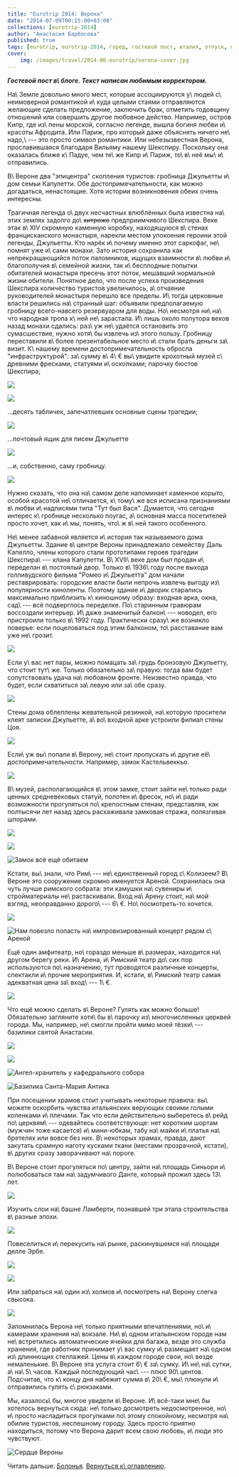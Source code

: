 ```yaml
---
title: "Eurotrip 2014: Верона"
date: "2014-07-09T00:15:00+03:00"
collections: [eurotrip-2014]
author: "Анастасия Барбосова"
published: true
tags: [eurotrip, eurotrip-2014, город, гостевой пост, италия, отпуск, путешествие, фотки, юнеско]
cover:
    img: /images/travel/2014-06-eurotrip/verona-cover.jpg
---
```


***Гостевой пост в\ блоге. Текст написан любимым корректором.***

На\ Земле довольно много мест, которые ассоциируются у\ людей с\ неимоверной романтикой и\ куда целыми стаями
отправляются желающие сделать предложение, заключить брак, отметить годовщину отношений или совершить другое любовное
действо. Например, остров Кипр, где из\ пены морской, согласно легенде, вышла богиня любви и\ красоты Афродита. Или
Париж, про который даже объяснять ничего не\ надо,\ --- это просто символ романтики. Или небезызвестная Верона,
прославившаяся благодаря Вильяму нашему Шекспиру. Поскольку она оказалась ближе к\ Падуе, чем те\ же Кипр и\ Париж,
то\ в\ неё мы\ и\ отправились.

<!--more-->

В\ Вероне два "эпицентра" скопления туристов: гробница Джульетты и\ дом семьи Капулетти. Обе достопримечательности, как
можно догадаться, ненастоящие. Хотя истории возникновения обеих очень интересны.

Трагичная легенда о\ двух несчастных влюблённых была известна на\ этих землях задолго до\ ~~хитрожо~~ предприимчивого
Шекспира. Веке этак в\ XIV скромную каменную коробку, находящуюся в\ стенах францисканского монастыря, нарекли местом
упокоения героини этой легенды, Джульетты. Кто нарёк и\ почему именно этот саркофаг, не\ помнят уже и\ сами монахи. Зато
история сохранила как непрекращающийся поток паломников, ищущих взаимности в\ любви и\ благополучия в\ семейной жизни,
так и\ бесплодные попытки обитателей монастыря пресечь этот поток, мешавший нормальной жизни обители. Понятное дело, что
после успеха произведения Шекспира количество туристов увеличилось, а\ отчаяние руководителей монастыря перешло все
пределы. И\ тогда церковные власти решились на\ странный шаг: объявили предполагаемую гробницу всего-навсего
резервуаром для воды. Но\ несмотря ни\ на\ что народная тропа к\ ней не\ зарастала. И\ лишь около полутора веков назад
монахи сдались: раз\ уж не\ удаётся остановить это сумасшествие, нужно хотя\ бы извлечь из\ этого пользу. Гробницу
переставили в\ более презентабельное место и\ стали брать деньги за\ визит. К\ нашему времени достопримечательность
обросла "инфраструктурой": за\ сумму в\ 4\ € вы\ увидите крохотный музей с\ древними фресками, статуями и\ осколками;
парочку бюстов Шекспира;

![](/images/travel/2014-06-eurotrip/verona-tomb-shakespeare-1.jpg)

![](/images/travel/2014-06-eurotrip/verona-tomb-shakespeare-2.jpg)

...десять табличек, запечатлевших основные сцены трагедии;

![](/images/travel/2014-06-eurotrip/verona-tomb-story.jpg)

...почтовый ящик для писем Джульетте

![](/images/travel/2014-06-eurotrip/verona-tomb-mailbox.jpg)

...и, собственно, саму гробницу.

![](/images/travel/2014-06-eurotrip/verona-tomb-itself.jpg)

Нужно сказать, что она на\ самом деле напоминает каменное корыто, особой красотой не\ отличается, к\ тому\ же вся
исписана признаниями в\ любви и\ надписями типа "Тут был Вася". Думается, что сегодня интерес к\ гробнице несколько
поугас, а\ основная масса посетителей просто хочет, как и\ мы, понять, что\ ж в\ ней такого особенного.

Не\ менее забавной является и\ история так называемого дома Джульетты. Здание в\ центре Вероны принадлежало семейству
Даль Капелло, члены которого стали прототипами героев трагедии Шекспира\ --- клана Капулетти. В\ XVII\ веке дом был
продан и\ переделан в\ постоялый двор. Только в\ 1936\ году после выхода голливудского фильма "Ромео и\ Джульетта" дом
начали реставрировать: городские власти были непрочь извлечь выгоду из\ популярности киноленты. Поэтому здание и\ дворик
старались максимально приблизить к\ киношному образу: входная арка, окна, сад\ --- всё подверглось переделке.
По\ старинным гравюрам воссоздали интерьер. И\ даже знаменитый балкон\ --- новодел, его пристроили только в\ 1992 году.
Практически сразу\ же возникло поверье: если поцеловаться под этим балконом, то\ расставание вам уже не\ грозит.

![](/images/travel/2014-06-eurotrip/verona-juliet-balcony.jpg)

Если у\ вас нет пары, можно помацать за\ грудь бронзовую Джульетту, что стоит тут\ же. Только обязательно за\ правую:
тогда вам будет сопутствовать удача на\ любовном фронте. Неизвестно правда, что будет, если схватиться за\ левую или
за\ обе сразу.

![](/images/travel/2014-06-eurotrip/verona-juliet-statue.jpg)

Стены дома облеплены жевательной резинкой, на\ которую просители клеят записки Джульетте, а\ во\ входной арке устроили
филиал стены Цоя.

![](/images/travel/2014-06-eurotrip/verona-juliet-wall.jpg)

Если\ уж вы\ попали в\ Верону, не\ стоит пропускать и\ другие её\ достопримечательности. Например, замок Кастельвеккьо.

![](/images/travel/2014-06-eurotrip/verona-castelvecchio-top.jpg)

В\ музей, располагающийся в\ этом замке, стоит зайти не\ только ради ценных средневековых статуй, полотен и\ фресок,
но\ и\ ради возможности прогуляться по\ крепостным стенам, представляя, как полтысячи лет назад здесь расхаживала
замковая стража, полязгивая шпорами.

![](/images/travel/2014-06-eurotrip/verona-castelvecchio-museum.jpg)

![](/images/travel/2014-06-eurotrip/verona-castelvecchio-passage.jpg)

![Замок всё ещё обитаем](/images/travel/2014-06-eurotrip/verona-castelvecchio-wall.jpg "Замок всё ещё обитаем")

Кстати, вы\ знали, что Рим\ --- не\ единственный город с\ Колизеем? В\ Вероне это сооружение скромно именуется Ареной.
Сохранилась она чуть лучше римского собрата: эти камушки на\ сувениры и\ стройматериалы не\ растаскивали. Вход на\ Арену
стоит, на\ мой взгляд, неоправданно дорого\ --- 6\ €. Но\ посмотреть-то хочется.

![](/images/travel/2014-06-eurotrip/verona-arena.jpg)

![Нам повезло попасть на\ импровизированный концерт рядом с\ Ареной](/images/travel/2014-06-eurotrip/verona-arena-orchestra.jpg "Нам повезло попасть на импровизированный концерт рядом с Ареной")

Ещё один амфитеатр, но\ гораздо меньше в\ размерах, находится на\ другом берегу реки. И\ Арена, и\ Римский театр до\ сих
пор используются по\ назначению, тут проводятся различные концерты, спектакли и\ прочие мероприятия. И, кстати,
в\ Римский театр самая адекватная цена за\ вход\ --- 1\ €.

![](/images/travel/2014-06-eurotrip/verona-theater.jpg)

Что ещё можно сделать в\ Вероне? Гулять как можно больше! Обязательно загляните хотя\ бы в\ парочку из\ многочисленных
церквей города. Мы, например, не\ смогли пройти мимо моей тёзки\ --- базилики святой Анастасии.

![](/images/travel/2014-06-eurotrip/verona-santa-anastasia.jpg)

![](/images/travel/2014-06-eurotrip/verona-santa-anastasia-sign.jpg)

![Ангел-хранитель у кафедрального собора](/images/travel/2014-06-eurotrip/verona-santa-anastasia-angel.jpg "Ангел-хранитель у кафедрального собора")

![Базилика Санта-Мария Антика](/images/travel/2014-06-eurotrip/verona-santa-maria-basilica.jpg "Базилика Санта-Мария Антика")

При посещении храмов стоит учитывать некоторые правила: вы\ можете оскорбить чувства итальянских верующих своими голыми
коленками и\ плечами. Так что если действительно выберетесь в\ рейд по\ церквям\ --- одевайтесь соответствующе: нет
коротким шортам (мужчин тоже касается) и\ мини-юбкам, табу на\ майки и\ платья на\ бретелях или вовсе без них.
В\ некоторых храмах, правда, дают закутать срамную наготу кусками ткани (местами прозрачной, кстати), в\ других сразу
заворачивают на\ пороге.

В\ Вероне стоит прогуляться по\ центру, зайти на\ площадь Синьори и\ полюбоваться там на\ задумчивого Данте, который
прожил здесь 13\ лет.

![](/images/travel/2014-06-eurotrip/verona-dante.jpg)

Изучить слои на\ башне Ламберти, познавшей три этапа строительства в\ разные эпохи.

![](/images/travel/2014-06-eurotrip/verona-lamberti.jpg)

Повеселиться и\ перекусить на\ рынке, раскинувшемся на\ площади делле Эрбе.

![](/images/travel/2014-06-eurotrip/verona-market-fruits.jpg)

![](/images/travel/2014-06-eurotrip/verona-market-masks.jpg)

Или забраться на\ один из\ холмов и\ посмотреть на\ Верону слегка свысока.

![](/images/travel/2014-06-eurotrip/verona-top-view.jpg)

Запомнилась Верона не\ только приятными впечатлениями, но\ и\ камерами хранения на\ вокзале. Ни\ в\ одном итальянском
городе нам не\ встретились автоматические ячейки для багажа, везде это служба хранения, где работник принимает у\ вас
сумку и\ размещает на\ одном из\ длиннющих стеллажей. Цены в\ каждом городе свои, но\ везде немаленькие. В\ Вероне эта
услуга стоит 6\ € за\ сумку. И\ не\ на\ сутки, а\ на\ 5\ часов. Каждый последующий час\ --- плюс 90\ центов. Подсчитав,
что к\ концу дня набежит сумма в\ 20\ €, мы\ плюнули и\ отправились гулять с\ рюкзаками.

Мы, казалось\ бы, многое увидели в\ Вероне. И\ всё-таки мне\ бы хотелось вернуться сюда: не\ только досмотреть
недосмотренное, но\ и\ просто насладиться прогулками по\ этому спокойному, несмотря на\ обилие туристов, неспешному
городу. Здесь просто приятно находиться, потому что Верона дарит всем свою любовь, и\ люди это чувствуют.

![Сердце Вероны](/images/travel/2014-06-eurotrip/verona-heart.jpg "Сердце Вероны")

Читать дальше: [Болонья](/post/eurotrip-2014-bologna/). [Вернуться к\ оглавлению](/post/eurotrip-2014/).
